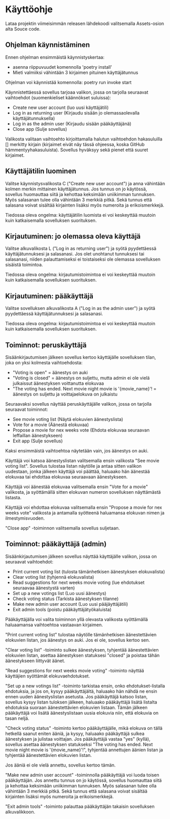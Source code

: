 # Käyttöohje

Lataa projektin viimeisimmän releasen lähdekoodi valitsemalla Assets-osion alta Souce code.


## Ohjelman käynnistäminen

Ennen ohjelman ensimmäistä käynnistyskertaa:
- asenna riippuvuudet komennolla 'poetry install'
- Mieti valmiiksi vähintään 3 kirjaimen pituinen käyttäjätunnus

Ohjelman voi käynnistää komennolla:
poetry run invoke start

Käynnistettäessä sovellus tarjoaa valikon, jossa on tarjolla seuraavat vaihtoehdot (suomenkieliset käännökset suluissa):
- Create new user account (luo uusi käyttäjätili)
- Log in as returning user  (Kirjaudu sisään jo olemassaolevalla käyttäjätunnuksella)
- Log in as the admin user (Kirjaudu sisään pääkäyttäjänä)
- Close app (Sulje sovellus)

Valikosta valitaan vaihtoehto kirjoittamalla halutun vaihtoehdon hakasuluilla [] merkitty kirjain (kirjaimet eivät näy tässä ohjeessa, koska GitHub hämmentyyhakasuluista). Sovellus hyväksyy sekä pienet että suuret kirjaimet.


## Käyttäjätilin luominen

Valitse käynnistysvalikosta C ("Create new user account") ja anna vähintään kolmen merkin mittainen käyttäjätunnus. Jos tunnus on jo käytössä, sovellus huomauttaa siitä ja kehottaa keksimään uniikimman tunnuksen. Myös salasanan tulee olla vähintään 3 merkkiä pitkä. Sekä tunnus että salasana voivat sisältää kirjainten lisäksi myös numeroita ja erikoismerkkejä.

Tiedossa oleva ongelma: käyttäjätilin luomista ei voi keskeyttää muutoin kuin katkaisemalla sovelluksen suorituksen. 


## Kirjautuminen: jo olemassa oleva käyttäjä

Valitse alkuvalikosta L ("Log in as returning user") ja syötä pyydettäessä käyttäjätunnuksesi ja salasanasi. Jos olet unohtanut tunnuksesi tai salasanasi, niiden palauttamiseksi ei toistaiseksi ole olemassa sovelluksen sisäistä toimintoa. 

Tiedossa oleva ongelma: kirjautumistoimintoa ei voi keskeyttää muutoin kuin katkaisemalla sovelluksen suorituksen. 


## Kirjautuminen: pääkäyttäjä

Valitse sovelluksen alkuvalikosta A ("Log in as the admin user") ja syötä pyydettäessä käyttäjätunnuksesi ja salasanasi. 

Tiedossa oleva ongelma: kirjautumistoimintoa ei voi keskeyttää muutoin kuin katkaisemalla sovelluksen suorituksen. 


## Toiminnot: peruskäyttäjä

Sisäänkirjautumisen jälkeen sovellus kertoo käyttäjälle sovelluksen tilan, joka on yksi kolmesta vaihtoehdosta:
- "Voting is open" = äänestys on auki
- "Voting is closed" = äänestys on suljettu, mutta admin ei ole vielä julkaissut äänestyksen voittanutta elokuvaa
- "The voting has ended. Next movie night movie is '{movie_name}'!  = äänestys on suljettu ja voittajaelokuva on julkaistu

Seuraavaksi sovellus näyttää peruskäyttäjälle valikon, jossa on tarjolla seuraavat toiminnot:

- See movie voting list (Näytä elokuvien äänestyslista)
- Vote for a movie (Äänestä elokuvaa)
- Propose a movie for nex weeks vote (Ehdota elokuvaa seuraavan leffaillan äänestykseen)
- Exit app (Sulje sovellus)

Kaksi ensimmäistä vaihtoehtoa näytetään vain, jos äänestys on auki.

Käyttäjä voi katsoa äänestyslistan valitsemalla ensin valikosta "See movie voting list". Sovellus tulostaa listan näytölle ja antaa sitten valikon uudestaan, jonka jälkeen käyttäjä voi päättää, haluaako hän äänestää elokuvaa tai ehdottaa elokuvaa seuraavaan äänestykseen.

Käyttäjä voi äänestää elokuvaa valitsemalla ensin "Vote for a movie" valikosta, ja syöttämällä sitten elokuvan numeron sovelluksen näyttämästä listasta.

Käyttäjä voi ehdottaa elokuvaa valitsemalla ensin "Propose a movie for nex weeks vote" valikosta ja antamalla syötteenä haluamansa elokuvan nimen ja ilmestymisvuoden.

"Close app" -toiminnon valitsemalla sovellus suljetaan.


## Toiminnot: pääkäyttäjä (admin)

Sisäänkirjautumisen jälkeen sovellus näyttää käyttäjälle valikon, jossa on seuraavat vaihtoehdot:
- Print current voting list (tulosta tämänhetkisen äänestyksen elokuvalista)
- Clear voting list (tyhjennä elokuvalista)
- Read suggestions for next weeks movie voting (lue ehdotukset seuraavaa äänestystä varten)
- Set up a new votings list (Luo uusi äänestys)
- Check voting status (Tarkista äänestyksen tilanne)
- Make new admin user account (Luo uusi pääjäyttäjätili)
- Exit admin tools (poistu pääkäyttäjätyökaluista)

Pääkäyttäjälla voi valita toiminnon yllä olevasta valikosta syöttämällä haluaamansa vaihtoehtoa vastaavan kirjaimen. 

"Print current voting list" tulostaa näytölle tämänhetkisen äänestettävien elokuvien listan, jos äänestys on auki. Jos ei ole, sovellus kertoo sen.

"Clear voting list" -toiminto sulkee äänestyksen, tyhjentää äänestettävien elokuvien listan, asettaa äänestyksen statuksesi "closed" ja poistaa tähän äänestykseen liittyvät äänet.

"Read suggestions for next weeks movie voting" -toiminto näyttää käyttäjien syöttämät elokuvaehdotukset. 

"Set up a new votings list" -toiminto tarkistaa ensin, onko ehdotukset-listalla ehdotuksia, ja jos on, kysyy pääkäyttäjältä, haluaako hän nähdä ne ensin ennen uuden äänestyslistan asetusta. Jos pääkäyttäjä katsoo listan, sovellus kysyy listan tuloksen jälkeen, haluaako pääkäyttäjä lisätä listalta ehdotuksia suoraan äänestettävien elokuvien listaan. Tämän jälkeen pääkäyttäjä voi lisätä äänestyslistaan uusia elokuvia niin, että elokuvia on tasan neljä.

"Check voting status" -toiminto kertoo pääkäyttäjälle, mikä elokuva on tällä hetkellä saanut eniten ääniä, ja kysyy, haluaako pääkäyttäjä sulkea äänestyksen ja julistaa voittajan. Jos pääkäyttäjä vastaa "yes" (kyllä), sovellus asettaa äänestyksen statukseksi "The voting has ended. Next movie night movie is '{movie_name}'!", tyhjentää annettujen äänien listan ja tyhjentää äänestettävien elokuvien listan.

Jos ääniä ei ole vielä annettu, sovellus kertoo tämän.

"Make new admin user account" -toiminnolla pääkäyttäjä voi luoda toisen pääkäyttäjän. Jos annettu tunnus on jo käytössä, sovellus huomauttaa siitä ja kehottaa keksimään uniikimman tunnuksen. Myös salasanan tulee olla vähintään 3 merkkiä pitkä. Sekä tunnus että salasana voivat sisältää kirjainten lisäksi myös numeroita ja erikoismerkkejä.

"Exit admin tools" -toiminto palauttaa pääkäyttäjän takaisin sovelluksen alkuvalikkoon. 











